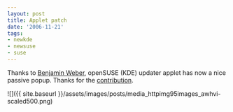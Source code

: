 ```yaml
---
layout: post
title: Applet patch
date: '2006-11-21'
tags:
- newkde
- newsuse
- suse
---
```


Thanks to [Benjamin Weber][2], openSUSE (KDE) updater applet has now a nice passive popup. Thanks for the [contribution][1].

 ![]({{ site.baseurl }}/assets/images/posts/media_httpimg95images_awhvi-scaled500.png)

[1]: https://bugzilla.novell.com/show_bug.cgi?id=221850  
 [2]: http://benjiweber.co.uk

